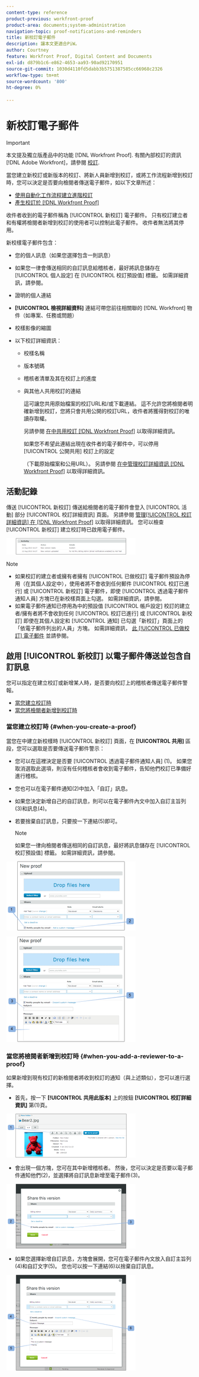 ```yaml
---
content-type: reference
product-previous: workfront-proof
product-area: documents;system-administration
navigation-topic: proof-notifications-and-reminders
title: 新校訂電子郵件
description: 讓本文更適合PiW。
author: Courtney
feature: Workfront Proof, Digital Content and Documents
exl-id: d879b1c6-e862-4653-aa93-90ad92170951
source-git-commit: 1030d4110fd5dabb3b5751387585cc66968c2326
workflow-type: tm+mt
source-wordcount: '800'
ht-degree: 0%

---
```


# 新校訂電子郵件

>[!IMPORTANT]
>
>本文提及獨立版產品中的功能 [!DNL Workfront Proof]. 有關內部校訂的資訊 [!DNL Adobe Workfront]，請參閱 [校訂](../../../review-and-approve-work/proofing/proofing.md).

<!--
<p style="color: #000000;" data-mc-conditions="QuicksilverOrClassic.Draft mode">Make this article work better for PiW.</p>
-->

當您建立新校訂或新版本的校訂、將新人員新增到校訂，或將工作流程新增到校訂時，您可以決定是否要向檢閱者傳送電子郵件，如以下文章所述：

* [使用自動化工作流程建立進階校訂](../../../review-and-approve-work/proofing/creating-proofs-within-workfront/create-automated-proof-workflow.md)
* [產生校訂於 [!DNL Workfront Proof]](../../../workfront-proof/wp-work-proofsfiles/create-proofs-and-files/generate-proofs.md)

收件者收到的電子郵件稱為 [!UICONTROL 新校訂] 電子郵件。 只有校訂建立者和有權將檢閱者新增到校訂的使用者可以控制此電子郵件。 收件者無法將其停用。

新校樣電子郵件包含：

* 您的個人訊息（如果您選擇包含一則訊息）
* 如果您一律會傳送相同的自訂訊息給稽核者，最好將訊息儲存在 [!UICONTROL 個人設定] 在 [!UICONTROL 校訂預設值] 標籤。 如需詳細資訊，請參閱。
* 證明的個人連結
* **[!UICONTROL 檢視詳細資料]** 連結可帶您前往相關聯的 [!DNL Workfront] 物件（如專案、任務或問題）
* 校樣影像的縮圖
* 以下校訂詳細資訊：

   * 校樣名稱
   * 版本號碼
   * 稽核者清單及其在校訂上的進度
   * 與其他人共用校訂的連結

     這可讓您共用原始檔案的校訂URL和/或下載連結。 這不允許您將檢閱者明確新增到校訂，您將只會共用公開的校訂URL，收件者將獲得對校訂的唯讀存取權。

     另請參閱 [在中共用校訂 [!DNL Workfront Proof]](../../../workfront-proof/wp-work-proofsfiles/share-proofs-and-files/share-proof.md) 以取得詳細資訊。

     如果您不希望此連結出現在收件者的電子郵件中，可以停用 [!UICONTROL 公開共用] 校訂上的設定

     （下載原始檔案和公用URL）。 另請參閱 [在中管理校訂詳細資訊 [!DNL Workfront Proof]](../../../workfront-proof/wp-work-proofsfiles/manage-your-work/manage-proof-details.md) 以取得詳細資訊。

## 活動記錄

傳送 [!UICONTROL 新校訂] 傳送給檢閱者的電子郵件會登入 [!UICONTROL 活動] 部分 [!UICONTROL 校訂詳細資訊] 頁面。 另請參閱  [管理[!UICONTROL  校訂詳細資訊] 在 [!DNL Workfront Proof]](../../../workfront-proof/wp-work-proofsfiles/manage-your-work/manage-proof-details.md) 以取得詳細資訊。 您可以檢查 [!UICONTROL 新校訂] 建立校訂時已啟用電子郵件。

![New_Version_email_-_activity_log.png](assets/new-verison-email---acitivity-log-350x44.png)

>[!NOTE]
>
>* 如果校訂的建立者或擁有者擁有 [!UICONTROL 已做校訂] 電子郵件預設為停用（在其個人設定中），使用者將不會收到任何郵件 [!UICONTROL 校訂已進行] 或 [!UICONTROL 新校訂] 電子郵件，即使 [!UICONTROL 透過電子郵件通知人員] 方塊已在新校樣頁面上勾選。 如需詳細資訊，請參閱。
>* 如果電子郵件通知已停用為中的預設值 [!UICONTROL 帳戶設定] 校訂的建立者/擁有者將不會收到任何 [!UICONTROL 校訂已進行] 或 [!UICONTROL 新校訂] 即使在其個人設定和 [!UICONTROL 通知] 已勾選「新校訂」頁面上的「依電子郵件列出的人員」方塊。 如需詳細資訊， [此 [!UICONTROL 已做校訂] 電子郵件](../../../workfront-proof/wp-emailsntfctns/proof-notifications-and-reminders/proof-made-email.md) 並請參閱。
>



## 啟用 [!UICONTROL 新校訂] 以電子郵件傳送並包含自訂訊息

您可以指定在建立校訂或新增某人時，是否要向校訂上的稽核者傳送電子郵件警報。

* [當您建立校訂時](#when-you-create-a-proof)
* [當您將檢閱者新增到校訂時](#when-you-add-a-reviewer-to-a-proof)

### 當您建立校訂時 {#when-you-create-a-proof}

當您在中建立新校樣時 [!UICONTROL 新校訂] 頁面，在 **[!UICONTROL 共用]** 區段，您可以選取是否要傳送電子郵件警示：

* 您可以在這裡決定是否要 [!UICONTROL 透過電子郵件通知人員] (1)。 如果您取消選取此選項，則沒有任何稽核者會收到電子郵件，告知他們校訂已準備好進行稽核。
* 您也可以在電子郵件通知(2)中加入「自訂」訊息。
* 如果您決定新增自己的自訂訊息，則可以在電子郵件內文中加入自訂主旨列(3)和訊息(4)。
* 若要捨棄自訂訊息，只要按一下連結(5)即可。

  >[!NOTE]
  >
  >如果您一律向檢閱者傳送相同的自訂訊息，最好將訊息儲存在 [!UICONTROL 校訂預設值] 標籤。 如需詳細資訊，請參閱。

![New_Proof_page_1.png](assets/new-proof-page-1-350x186.png)

![New_Proof_page_2.png](assets/new-proof-page-2-350x283.png)

### 當您將檢閱者新增到校訂時 {#when-you-add-a-reviewer-to-a-proof}

如果新增到現有校訂的新檢閱者將收到校訂的通知（與上述類似），您可以進行選擇。

* 首先，按一下 **[!UICONTROL 共用此版本]** 上的按鈕 **[!UICONTROL 校訂詳細資訊]** 第(1)頁。

![Proof_Details_page_1.png](assets/proof-details-page-1-350x118.png)

* 會出現一個方塊，您可在其中新增稽核者。 然後，您可以決定是否要以電子郵件通知他們(2)，並選擇將自訂訊息新增至電子郵件(3)。

![Proof_Details_page_2.png](assets/proof-details-page-2-350x174.png)

* 如果您選擇新增自訂訊息，方塊會展開，您可在電子郵件內文放入自訂主旨列(4)和自訂文字(5)。 您也可以按一下連結(6)以捨棄自訂訊息。

![Proof_Details_page_3.png](assets/proof-details-page-3-350x258.png)
